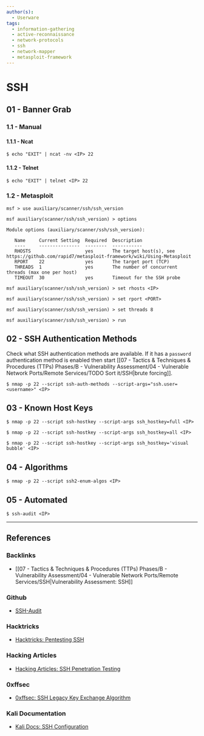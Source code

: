 ```yaml
---
author(s):
  - Userware
tags:
  - information-gathering
  - active-reconnaissance
  - network-protocols
  - ssh
  - network-mapper
  - metasploit-framework
---
```

# SSH

## 01 - Banner Grab

### 1.1 - Manual

#### 1.1.1 - Ncat

```
$ echo "EXIT" | ncat -nv <IP> 22
```

#### 1.1.2 - Telnet

```
$ echo "EXIT" | telnet <IP> 22
```

### 1.2 - Metasploit

```
msf > use auxiliary/scanner/ssh/ssh_version

msf auxiliary(scanner/ssh/ssh_version) > options

Module options (auxiliary/scanner/ssh/ssh_version): 

   Name     Current Setting  Required  Description 
   ----     ---------------  --------  ----------- 
   RHOSTS                    yes       The target host(s), see https://github.com/rapid7/metasploit-framework/wiki/Using-Metasploit 
   RPORT    22               yes       The target port (TCP) 
   THREADS  1                yes       The number of concurrent threads (max one per host) 
   TIMEOUT  30               yes       Timeout for the SSH probe

msf auxiliary(scanner/ssh/ssh_version) > set rhosts <IP>

msf auxiliary(scanner/ssh/ssh_version) > set rport <PORT>

msf auxiliary(scanner/ssh/ssh_version) > set threads 8

msf auxiliary(scanner/ssh/ssh_version) > run
```

## 02 - SSH Authentication Methods

Check what SSH authentication methods are available. If it has a `password` authentication method is enabled then start [[07 - Tactics & Techniques & Procedures (TTPs) Phases/B - Vulnerability Assessment/04 - Vulnerable Network Ports/Remote Services/TODO Sort it/SSH|brute forcing]].

```
$ nmap -p 22 --script ssh-auth-methods --script-args="ssh.user=<username>" <IP>
```

## 03 - Known Host Keys

```
$ nmap -p 22 --script ssh-hostkey --script-args ssh_hostkey=full <IP>

$ nmap -p 22 --script ssh-hostkey --script-args ssh_hostkey=all <IP>

$ nmap -p 22 --script ssh-hostkey --script-args ssh_hostkey='visual bubble' <IP>
```

## 04 - Algorithms

```
$ nmap -p 22 --script ssh2-enum-algos <IP>
```

## 05 - Automated

```
$ ssh-audit <IP>
```

---
## References

### Backlinks

- [[07 - Tactics & Techniques & Procedures (TTPs) Phases/B - Vulnerability Assessment/04 - Vulnerable Network Ports/Remote Services/SSH|Vulnerability Assessment: SSH]]

### Github

- [SSH-Audit](https://github.com/jtesta/ssh-audit)

### Hacktricks

- [Hacktricks: Pentesting SSH](https://book.hacktricks.wiki/en/pentesting/pentesting-ssh.html)

### Hacking Articles

- [Hacking Articles: SSH Penetration Testing](https://www.hackingarticles.in/ssh-penetration-testing-port-22/)

### 0xffsec

- [0xffsec: SSH Legacy Key Exchange Algorithm](https://0xffsec.com/handbook/notes/ssh-legacy-key-exchange/)

### Kali Documentation

- [Kali Docs: SSH Configuration](https://www.kali.org/docs/general-use/ssh-configuration/)